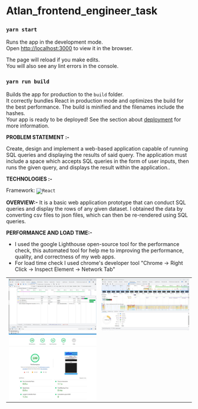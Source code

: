 # Atlan_frontend_engineer_task

  
  ### `yarn start`

Runs the app in the development mode.\
Open [http://localhost:3000](http://localhost:3000) to view it in the browser.

The page will reload if you make edits.\
You will also see any lint errors in the console.

### `yarn run build`

Builds the app for production to the `build` folder.\
It correctly bundles React in production mode and optimizes the build for the best performance.
The build is minified and the filenames include the hashes.\
Your app is ready to be deployed!
See the section about [deployment](https://create-react-app.dev/docs/getting-started/#npm-start-or-yarn-start) for more information. 
</details>    

<strong>PROBLEM STATEMENT :-</strong>

Create, design and implement a web-based application capable of running SQL queries and displaying the results of said query. The application must include a space which accepts SQL queries in the form of user inputs, then runs the given query, and displays the result within the application..

    

**TECHNOLOGIES :-**

 Framework: <code><img height="50" src="https://www.vectorlogo.zone/logos/reactjs/reactjs-ar21.svg" title="React"></code></br>

<strong>OVERVIEW:-</strong>
It is a basic web application prototype that can conduct SQL queries and display the rows of any given dataset. I obtained the data by converting csv files to json files, which can then be re-rendered using SQL queries.

<strong>PERFORMANCE AND LOAD TIME:-</strong></br>
- I used the google Lighthouse open-source tool for the performance check, this automated tool for help me to improving the performance, quality, and correctness of my web apps. 
- For load time check I used chrome's developer tool "Chrome -> Right Click -> Inspect Element -> Network Tab"

<table>
  <tr>
    <td valign="top"><img width="100%" alt="image" src="/Load-time.JPG"></td>
    <td valign="top"><img align="right" width="100%" alt="image" src="/Load.JPG"/></td>
  </tr>
  <tr>
  <td valign="top"><img align="center"width="100%" alt="image" src="/lighthous_result.JPG"/></td>
  </tr>
</table>









